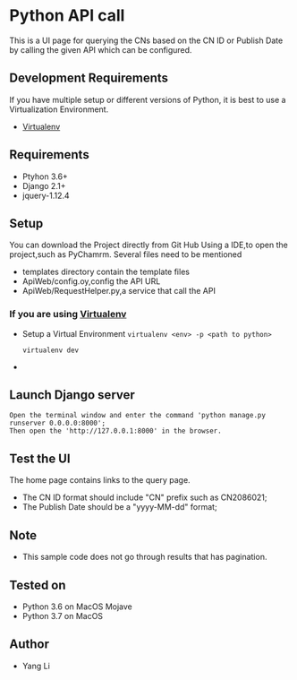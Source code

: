 # Python API call
This is a UI page for querying the CNs based on the CN ID or Publish Date by calling the given API which can be configured.

## Development Requirements
If you have multiple setup or different versions of Python, it is best to use a Virtualization Environment.<br>
- [Virtualenv](https://virtualenv.pypa.io/en/latest/)

## Requirements
 - Ptyhon 3.6+
 - Django 2.1+
 - jquery-1.12.4


## Setup
You can download the Project directly from Git Hub
Using a IDE,to open the project,such as PyChamrm. Several files need to be mentioned
 - templates directory contain the template files
 - ApiWeb/config.oy,config the API URL
 - ApiWeb/RequestHelper.py,a service that call the API

### If you are  using [Virtualenv](https://virtualenv.pypa.io/en/latest/)
- Setup a Virtual Environment `virtualenv <env> -p <path to python>` <br/>
  ```
  virtualenv dev
  ```
-


## Launch Django server
	Open the terminal window and enter the command 'python manage.py runserver 0.0.0.0:8000';
	Then open the 'http://127.0.0.1:8000' in the browser.

## Test the UI
The home page contains links to the query page.
 - The CN ID format should include "CN" prefix such as CN2086021;
 - The Publish Date should be a "yyyy-MM-dd" format;

## Note
 - This sample code does not go through results that has pagination.

## Tested on
- Python 3.6 on MacOS Mojave
- Python 3.7 on MacOS

## Author
 - Yang Li
